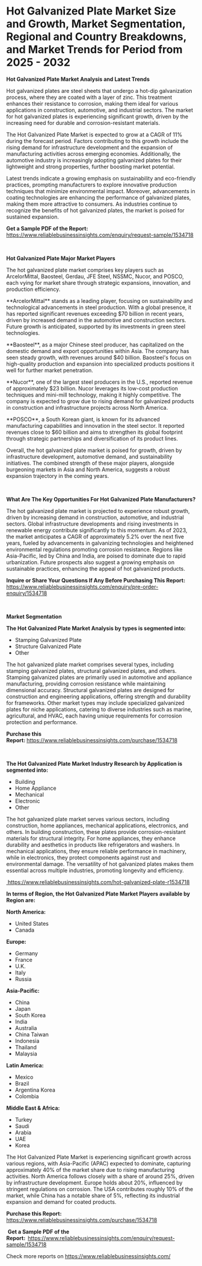 <p><h1>Hot Galvanized Plate Market Size and Growth, Market Segmentation, Regional and Country Breakdowns, and Market Trends for Period from 2025 -  2032</h1></p><p><strong>Hot Galvanized Plate Market Analysis and Latest Trends</strong></p>
<p><p>Hot galvanized plates are steel sheets that undergo a hot-dip galvanization process, where they are coated with a layer of zinc. This treatment enhances their resistance to corrosion, making them ideal for various applications in construction, automotive, and industrial sectors. The market for hot galvanized plates is experiencing significant growth, driven by the increasing need for durable and corrosion-resistant materials.</p><p>The Hot Galvanized Plate Market is expected to grow at a CAGR of 11% during the forecast period. Factors contributing to this growth include the rising demand for infrastructure development and the expansion of manufacturing activities across emerging economies. Additionally, the automotive industry is increasingly adopting galvanized plates for their lightweight and strong properties, further boosting market potential. </p><p>Latest trends indicate a growing emphasis on sustainability and eco-friendly practices, prompting manufacturers to explore innovative production techniques that minimize environmental impact. Moreover, advancements in coating technologies are enhancing the performance of galvanized plates, making them more attractive to consumers. As industries continue to recognize the benefits of hot galvanized plates, the market is poised for sustained expansion.</p></p>
<p><strong>Get a Sample PDF of the Report:&nbsp;</strong> <a href="https://www.reliablebusinessinsights.com/enquiry/request-sample/1534718?utm_campaign=2121&utm_medium=2&utm_source=Github&utm_content=ia&utm_term=02022025&utm_id=hot-galvanized-plate">https://www.reliablebusinessinsights.com/enquiry/request-sample/1534718</a></p>
<p>&nbsp;</p>
<p><strong>Hot Galvanized Plate Major Market Players</strong></p>
<p><p>The hot galvanized plate market comprises key players such as ArcelorMittal, Baosteel, Gerdau, JFE Steel, NSSMC, Nucor, and POSCO, each vying for market share through strategic expansions, innovation, and production efficiency.</p><p>**ArcelorMittal** stands as a leading player, focusing on sustainability and technological advancements in steel production. With a global presence, it has reported significant revenues exceeding $70 billion in recent years, driven by increased demand in the automotive and construction sectors. Future growth is anticipated, supported by its investments in green steel technologies.</p><p>**Baosteel**, as a major Chinese steel producer, has capitalized on the domestic demand and export opportunities within Asia. The company has seen steady growth, with revenues around $40 billion. Baosteel's focus on high-quality production and expansion into specialized products positions it well for further market penetration.</p><p>**Nucor**, one of the largest steel producers in the U.S., reported revenue of approximately $23 billion. Nucor leverages its low-cost production techniques and mini-mill technology, making it highly competitive. The company is expected to grow due to rising demand for galvanized products in construction and infrastructure projects across North America.</p><p>**POSCO**, a South Korean giant, is known for its advanced manufacturing capabilities and innovation in the steel sector. It reported revenues close to $60 billion and aims to strengthen its global footprint through strategic partnerships and diversification of its product lines.</p><p>Overall, the hot galvanized plate market is poised for growth, driven by infrastructure development, automotive demand, and sustainability initiatives. The combined strength of these major players, alongside burgeoning markets in Asia and North America, suggests a robust expansion trajectory in the coming years.</p></p>
<p>&nbsp;</p>
<p><strong>What Are The Key Opportunities For Hot Galvanized Plate Manufacturers?</strong></p>
<p><p>The hot galvanized plate market is projected to experience robust growth, driven by increasing demand in construction, automotive, and industrial sectors. Global infrastructure developments and rising investments in renewable energy contribute significantly to this momentum. As of 2023, the market anticipates a CAGR of approximately 5.2% over the next five years, fueled by advancements in galvanizing technologies and heightened environmental regulations promoting corrosion resistance. Regions like Asia-Pacific, led by China and India, are poised to dominate due to rapid urbanization. Future prospects also suggest a growing emphasis on sustainable practices, enhancing the appeal of hot galvanized products.</p></p>
<p><strong>Inquire or Share Your Questions If Any Before Purchasing This Report:</strong> <a href="https://www.reliablebusinessinsights.com/enquiry/pre-order-enquiry/1534718?utm_campaign=2121&utm_medium=2&utm_source=Github&utm_content=ia&utm_term=02022025&utm_id=hot-galvanized-plate">https://www.reliablebusinessinsights.com/enquiry/pre-order-enquiry/1534718</a></p>
<p>&nbsp;</p>
<p><strong>Market Segmentation</strong></p>
<p><strong>The Hot Galvanized Plate Market Analysis by types is segmented into:</strong></p>
<p><ul><li>Stamping Galvanized Plate</li><li>Structure Galvanized Plate</li><li>Other</li></ul></p>
<p><p>The hot galvanized plate market comprises several types, including stamping galvanized plates, structural galvanized plates, and others. Stamping galvanized plates are primarily used in automotive and appliance manufacturing, providing corrosion resistance while maintaining dimensional accuracy. Structural galvanized plates are designed for construction and engineering applications, offering strength and durability for frameworks. Other market types may include specialized galvanized plates for niche applications, catering to diverse industries such as marine, agricultural, and HVAC, each having unique requirements for corrosion protection and performance.</p></p>
<p><strong>Purchase this Report:&nbsp;</strong><a href="https://www.reliablebusinessinsights.com/purchase/1534718?utm_campaign=2121&utm_medium=2&utm_source=Github&utm_content=ia&utm_term=02022025&utm_id=hot-galvanized-plate">https://www.reliablebusinessinsights.com/purchase/1534718</a></p>
<p>&nbsp;</p>
<p><strong>The Hot Galvanized Plate Market Industry Research by Application is segmented into:</strong></p>
<p><ul><li>Building</li><li>Home Appliance</li><li>Mechanical</li><li>Electronic</li><li>Other</li></ul></p>
<p><p>The hot galvanized plate market serves various sectors, including construction, home appliances, mechanical applications, electronics, and others. In building construction, these plates provide corrosion-resistant materials for structural integrity. For home appliances, they enhance durability and aesthetics in products like refrigerators and washers. In mechanical applications, they ensure reliable performance in machinery, while in electronics, they protect components against rust and environmental damage. The versatility of hot galvanized plates makes them essential across multiple industries, promoting longevity and efficiency.</p></p>
<p><a href="https://www.reliablebusinessinsights.com/hot-galvanized-plate-r1534718?utm_campaign=2121&utm_medium=2&utm_source=Github&utm_content=ia&utm_term=02022025&utm_id=hot-galvanized-plate">&nbsp;https://www.reliablebusinessinsights.com/hot-galvanized-plate-r1534718</a></p>
<p><strong>In terms of Region, the Hot Galvanized Plate Market Players available by Region are:</strong></p>
<p>
    <p> <strong> North America: </strong>
        <ul>
            <li>United States</li>
            <li>Canada</li>
        </ul>
        </p> 
    <p> <strong> Europe: </strong>
        <ul>
            <li>Germany</li>
            <li>France</li>
            <li>U.K.</li>
            <li>Italy</li>
            <li>Russia</li>
        </ul>
        </p> 
    <p> <strong> Asia-Pacific: </strong>
        <ul>
            <li>China</li>
            <li>Japan</li>
            <li>South Korea</li>
            <li>India</li>
            <li>Australia</li>
            <li>China Taiwan</li>
            <li>Indonesia</li>
            <li>Thailand</li>
            <li>Malaysia</li>
        </ul>
        </p> 
    <p> <strong> Latin America: </strong>
        <ul>
            <li>Mexico</li>
            <li>Brazil</li>
            <li>Argentina Korea</li>
            <li>Colombia</li>
        </ul>
        </p> 
    <p> <strong> Middle East & Africa: </strong>
        <ul>
            <li>Turkey</li>
            <li>Saudi</li>
            <li>Arabia</li>
            <li>UAE</li>
            <li>Korea</li>
        </ul>
    </p>
    </p>
<p><p>The Hot Galvanized Plate Market is experiencing significant growth across various regions, with Asia-Pacific (APAC) expected to dominate, capturing approximately 40% of the market share due to rising manufacturing activities. North America follows closely with a share of around 25%, driven by infrastructure development. Europe holds about 20%, influenced by stringent regulations on corrosion. The USA contributes roughly 10% of the market, while China has a notable share of 5%, reflecting its industrial expansion and demand for coated products.</p></p>
<p><strong>Purchase this Report: </strong><a href="https://www.reliablebusinessinsights.com/purchase/1534718?utm_campaign=2121&utm_medium=2&utm_source=Github&utm_content=ia&utm_term=02022025&utm_id=hot-galvanized-plate">https://www.reliablebusinessinsights.com/purchase/1534718</a></p>
<p>&nbsp;<strong>Get a Sample PDF of the Report:&nbsp;&nbsp;</strong><a href="https://www.reliablebusinessinsights.com/enquiry/request-sample/1534718?utm_campaign=2121&utm_medium=2&utm_source=Github&utm_content=ia&utm_term=02022025&utm_id=hot-galvanized-plate">https://www.reliablebusinessinsights.com/enquiry/request-sample/1534718</a></p>
<p><strong></strong></p>
<p>Check more reports on <a href="https://www.reliablebusinessinsights.com/?utm_campaign=2121&utm_medium=2&utm_source=Github&utm_content=ia&utm_term=02022025&utm_id=hot-galvanized-plate">https://www.reliablebusinessinsights.com/</a></p>